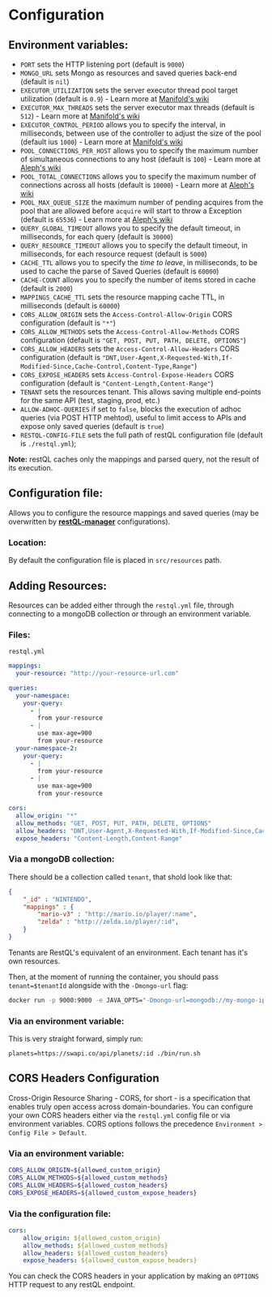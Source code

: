 # Configuration

## Environment variables:
- `PORT` sets the HTTP listening port (default is `9000`)
- `MONGO_URL` sets Mongo as resources and saved queries back-end (default is `nil`)
- `EXECUTOR_UTILIZATION` sets the server executor thread pool target utilization (default is `0.9`) - Learn more at [Manifold's wiki](https://github.com/ztellman/manifold/blob/449d1c63e13d5735e704eba02ed949f862d02596/src/manifold/executor.clj#L165)
- `EXECUTOR_MAX_THREADS` sets the server executor max threads (default is `512`) - Learn more at [Manifold's wiki](https://github.com/ztellman/manifold/blob/449d1c63e13d5735e704eba02ed949f862d02596/src/manifold/executor.clj#L165)
- `EXECUTOR_CONTROL_PERIOD` allows you to specify the interval, in milliseconds, between use of the controller to adjust the size of the pool (default ius `1000`) - Learn more at [Manifold's wiki](https://github.com/ztellman/manifold/blob/449d1c63e13d5735e704eba02ed949f862d02596/src/manifold/executor.clj#L91)
- `POOL_CONNECTIONS_PER_HOST` allows you to specify the maximum number of simultaneous connections to any host (default is `100`) - Learn more at [Aleph's wiki](https://github.com/ztellman/aleph/blob/5dd8083aa9858ef23ba32dfb05b4db47ec79b22c/src/aleph/http.clj#L96)
- `POOL_TOTAL_CONNECTIONS` allows you to specify the maximum number of connections across all hosts (default is `10000`) - Learn more at [Aleph's wiki](https://github.com/ztellman/aleph/blob/5dd8083aa9858ef23ba32dfb05b4db47ec79b22c/src/aleph/http.clj#L97)
- `POOL_MAX_QUEUE_SIZE` the maximum number of pending acquires from the pool that are allowed before `acquire` will start to throw a Exception (default is `65536`) - Learn more at [Aleph's wiki](https://github.com/ztellman/aleph/blob/5dd8083aa9858ef23ba32dfb05b4db47ec79b22c/src/aleph/http.clj#L100)
- `QUERY_GLOBAL_TIMEOUT` allows you to specify the default timeout, in milliseconds, for each query (default is `30000`)
- `QUERY_RESOURCE_TIMEOUT` allows you to specify the default timeout, in milliseconds, for each resource request (default is `5000`) 
- `CACHE_TTL` allows you to specify the *time to leave*, in milliseconds, to be used to cache the parse of Saved Queries (default is `60000`)
- `CACHE-COUNT` allows you to specify the number of items stored in cache (default is `2000`)
- `MAPPINGS_CACHE_TTL` sets the resource mapping cache TTL, in milliseconds (default is `60000`)
- `CORS_ALLOW_ORIGIN` sets the `Access-Control-Allow-Origin` CORS configuration (default is `"*"`)
- `CORS_ALLOW_METHODS` sets the `Access-Control-Allow-Methods` CORS configuration (default is `"GET, POST, PUT, PATH, DELETE, OPTIONS"`)
- `CORS_ALLOW_HEADERS` sets the `Access-Control-Allow-Headers` CORS configuration (default is `"DNT,User-Agent,X-Requested-With,If-Modified-Since,Cache-Control,Content-Type,Range"`)
- `CORS_EXPOSE_HEADERS` sets `Access-Control-Expose-Headers` CORS configuration (default is `"Content-Length,Content-Range"`)
- `TENANT` sets the resources tenant. This allows saving multiple end-points for the same API (test, staging, prod, etc.)
- `ALLOW-ADHOC-QUERIES` if set to `false`, blocks the execution of adhoc queries (via POST HTTP mehtod), useful to limit access to APIs and expose only saved queries (default is `true`)
- `RESTQL-CONFIG-FILE` sets the full path of restQL configuration file (default is `./restql.yml`);

**Note:** restQL caches only the mappings and parsed query, not the result of its execution.

## Configuration file:

Allows you to configure the resource mappings and saved queries (may be overwritten by [**restQL-manager**](https://github.com/B2W-BIT/restQL-manager) configurations).

### Location:
By default the configuration file is placed in `src/resources` path. 

## Adding Resources:

Resources can be added either through the `restql.yml` file, through connecting to a mongoDB collection or through an environment variable.

### Files: 

`restql.yml`
``` yml
mappings:
  your-resource: "http://your-resource-url.com"

queries:
  your-namespace:
    your-query:
      - |
        from your-resource
      - |
        use max-age=900
        from your-resource
  your-namespace-2:
    your-query:
      - |
        from your-resource
      - |
        use max-age=900
        from your-resource

cors:
  allow_origin: "*"
  allow_methods: "GET, POST, PUT, PATH, DELETE, OPTIONS"
  allow_headers: "DNT,User-Agent,X-Requested-With,If-Modified-Since,Cache-Control,Content-Type,Range"
  expose_headers: "Content-Length,Content-Range"
```

### Via a mongoDB collection:

There should be a collection called `tenant`, that shold look like that:
```json
{
    "_id" : "NINTENDO",
    "mappings" : {
        "mario-v3" : "http://mario.io/player/:name",
        "zelda" : "http://zelda.io/player/:id",
    }
}
```
Tenants are RestQL's equivalent of an environment. Each tenant has it's own resources.

Then, at the moment of running the container, you should pass `tenant=$tenantId` alongside with the `-Dmongo-url` flag:
```bash
docker run -p 9000:9000 -e JAVA_OPTS="-Dmongo-url=mongodb://my-mongo-ip:27017/restql-server -Dtenant=NINTENDO" restql-server-img
```

### Via an environment variable:

This is very straight forward, simply run:

```shell
planets=https://swapi.co/api/planets/:id ./bin/run.sh
```

## CORS Headers Configuration

Cross-Origin Resource Sharing - CORS, for short - is a specification that enables truly open access across domain-boundaries.
You can configure your own CORS headers either via the `restql.yml` config file or via environment variables.
CORS options follows the precedence `Environment > Config File > Default`.

### Via an environment variable:

```bash
CORS_ALLOW_ORIGIN=${allowed_custom_origin}
CORS_ALLOW_METHODS=${allowed_custom_methods}
CORS_ALLOW_HEADERS=${allowed_custom_headers}
CORS_EXPOSE_HEADERS=${allowed_custom_expose_headers}
```

### Via the configuration file:

```yaml
cors:
    allow_origin: ${allowed_custom_origin}
    allow_methods: ${allowed_custom_methods}
    allow_headers: ${allowed_custom_headers}
    expose_headers: ${allowed_custom_expose_headers}
```

You can check the CORS headers in your application by making an `OPTIONS` HTTP request to any restQL endpoint.